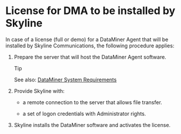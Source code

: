 # License for DMA to be installed by Skyline

In case of a license (full or demo) for a DataMiner Agent that will be installed by Skyline Communications, the following procedure applies:

1. Prepare the server that will host the DataMiner Agent software.

    > [!TIP]
    > See also:
    > [DataMiner System Requirements](https://community.dataminer.services/documentation/dataminer-system-requirements/)

2. Provide Skyline with:

    - a remote connection to the server that allows file transfer.

    - a set of logon credentials with Administrator rights.

3. Skyline installs the DataMiner software and activates the license.
